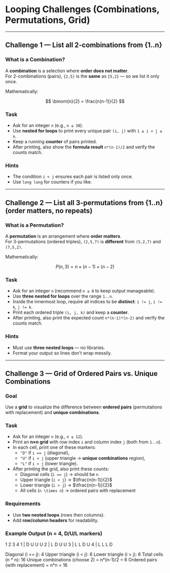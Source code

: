 # Looping Challenges (Combinations, Permutations, Grid)

---

## Challenge 1 — List all 2-combinations from {1..n}

### What is a Combination?  
A **combination** is a selection where **order does not matter**.  
For 2-combinations (pairs), `{2,5}` is the **same** as `{5,2}` — so we list it only once.  

Mathematically:  

$$
\binom{n}{2} = \frac{n(n-1)}{2}
$$

### Task
- Ask for an integer `n` (e.g., `n ≤ 30`).  
- Use **nested for loops** to print every unique pair `(i, j)` with `1 ≤ i < j ≤ n`.  
- Keep a running **counter** of pairs printed.  
- After printing, also show the **formula result** `n*(n-1)/2` and verify the counts match.  

### Hints
- The condition `i < j` ensures each pair is listed only once.  
- Use `long long` for counters if you like.  

---

## Challenge 2 — List all 3-permutations from {1..n} (order matters, no repeats)

### What is a Permutation?  
A **permutation** is an arrangement where **order matters**.  
For 3-permutations (ordered triples), `(2,5,7)` is **different** from `(5,2,7)` and `(7,5,2)`.  

Mathematically:  

$$
P(n,3) = n \times (n-1) \times (n-2)
$$

### Task
- Ask for an integer `n` (recommend `n ≤ 8` to keep output manageable).  
- Use **three nested for loops** over the range `1..n`.  
- Inside the innermost loop, require all indices to be **distinct**: `i != j`, `i != k`, `j != k`.  
- Print each ordered triple `(i, j, k)` and keep a **counter**.  
- After printing, also print the expected count `n*(n-1)*(n-2)` and verify the counts match.  

### Hints
- Must use **three nested loops** — no libraries.  
- Format your output so lines don’t wrap messily.  

---

## Challenge 3 — Grid of Ordered Pairs vs. Unique Combinations

### Goal  
Use a **grid** to visualize the difference between **ordered pairs** (permutations with replacement) and **unique combinations**.  

### Task
- Ask for an integer `n` (e.g., `n ≤ 12`).  
- Print an **n×n grid** with row index `i` and column index `j` (both from `1..n`).  
- In each cell, print one of these markers:  
  - `"D"` if `i == j` (diagonal),  
  - `"U"` if `i < j` (upper triangle → **unique combinations** region),  
  - `"L"` if `i > j` (lower triangle).  
- After printing the grid, also print these counts:  
  - Diagonal cells (`i == j`) → should be `n`  
  - Upper triangle (`i < j`) → $\tfrac{n(n-1)}{2}$  
  - Lower triangle (`i > j`) → $\tfrac{n(n-1)}{2}$  
  - All cells (`n \times n`) → ordered pairs with replacement  

### Requirements
- Use **two nested loops** (rows then columns).  
- Add **row/column headers** for readability.  

### Example Output (n = 4, D/U/L markers)
1  2  3  4
1 | D U U U
2 | L D U U
3 | L L D U
4 | L L L D

Diagonal (i == j): 4
Upper triangle (i < j): 6
Lower triangle (i > j): 6
Total cells (n * n): 16
Unique combinations (choose 2) = n*(n-1)/2 = 6
Ordered pairs (with replacement) = n*n = 16
